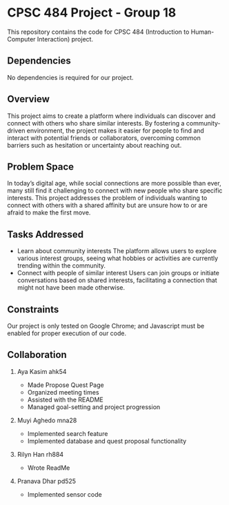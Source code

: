 # CPSC 484 Project - Group 18

This repository contains the code for CPSC 484 (Introduction to Human-Computer Interaction) project.

## Dependencies

No dependencies is required for our project. 

## Overview

This project aims to create a platform where individuals can discover and connect with others who share similar interests. By fostering a community-driven environment, the project makes it easier for people to find and interact with potential friends or collaborators, overcoming common barriers such as hesitation or uncertainty about reaching out.

## Problem Space

In today’s digital age, while social connections are more possible than ever, many still find it challenging to connect with new people who share specific interests. This project addresses the problem of individuals wanting to connect with others with a shared affinity but are unsure how to or are afraid to make the first move.

##  Tasks Addressed

- Learn about community interests
The platform allows users to explore various interest groups, seeing what hobbies or activities are currently trending within the community.
- Connect with people of similar interest
 Users can join groups or initiate conversations based on shared interests, facilitating a connection that might not have been made otherwise.

## Constraints

Our project is only tested on Google Chrome; and Javascript must be enabled for proper execution of our code.

## Collaboration

 1. Aya Kasim ahk54
	 - Made Propose Quest Page
	 - Organized meeting times
	 - Assisted with the README
	 - Managed goal-setting and project progression
    
2. Muyi Aghedo mna28
	-  Implemented search feature
	- Implemented database and quest proposal functionality
    

3. Rilyn Han rh884
	- Wrote ReadMe
    
4. Pranava Dhar pd525
	- Implemented sensor code
